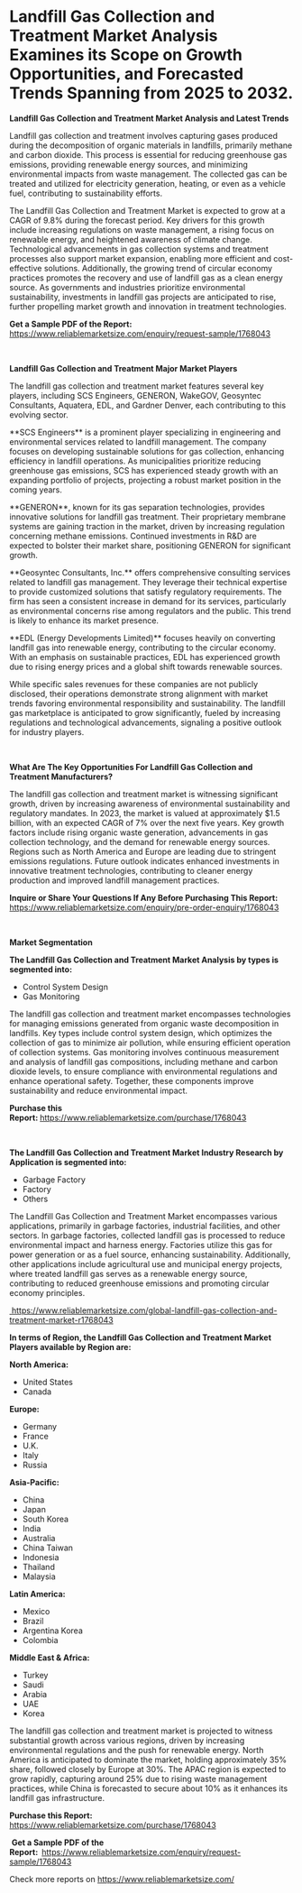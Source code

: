 <p><h1>Landfill Gas Collection and Treatment Market Analysis Examines its Scope on Growth Opportunities, and Forecasted Trends Spanning from 2025 to 2032.</h1></p><p><strong>Landfill Gas Collection and Treatment Market Analysis and Latest Trends</strong></p>
<p><p>Landfill gas collection and treatment involves capturing gases produced during the decomposition of organic materials in landfills, primarily methane and carbon dioxide. This process is essential for reducing greenhouse gas emissions, providing renewable energy sources, and minimizing environmental impacts from waste management. The collected gas can be treated and utilized for electricity generation, heating, or even as a vehicle fuel, contributing to sustainability efforts.</p><p>The Landfill Gas Collection and Treatment Market is expected to grow at a CAGR of 9.8% during the forecast period. Key drivers for this growth include increasing regulations on waste management, a rising focus on renewable energy, and heightened awareness of climate change. Technological advancements in gas collection systems and treatment processes also support market expansion, enabling more efficient and cost-effective solutions. Additionally, the growing trend of circular economy practices promotes the recovery and use of landfill gas as a clean energy source. As governments and industries prioritize environmental sustainability, investments in landfill gas projects are anticipated to rise, further propelling market growth and innovation in treatment technologies.</p></p>
<p><strong>Get a Sample PDF of the Report:&nbsp;</strong> <a href="https://www.reliablemarketsize.com/enquiry/request-sample/1768043?utm_campaign=2995&utm_medium=2&utm_source=Github&utm_content=ia&utm_term=11032025&utm_id=landfill-gas-collection-and-treatment">https://www.reliablemarketsize.com/enquiry/request-sample/1768043</a></p>
<p>&nbsp;</p>
<p><strong>Landfill Gas Collection and Treatment Major Market Players</strong></p>
<p><p>The landfill gas collection and treatment market features several key players, including SCS Engineers, GENERON, WakeGOV, Geosyntec Consultants, Aquatera, EDL, and Gardner Denver, each contributing to this evolving sector.</p><p>**SCS Engineers** is a prominent player specializing in engineering and environmental services related to landfill management. The company focuses on developing sustainable solutions for gas collection, enhancing efficiency in landfill operations. As municipalities prioritize reducing greenhouse gas emissions, SCS has experienced steady growth with an expanding portfolio of projects, projecting a robust market position in the coming years.</p><p>**GENERON**, known for its gas separation technologies, provides innovative solutions for landfill gas treatment. Their proprietary membrane systems are gaining traction in the market, driven by increasing regulation concerning methane emissions. Continued investments in R&D are expected to bolster their market share, positioning GENERON for significant growth.</p><p>**Geosyntec Consultants, Inc.** offers comprehensive consulting services related to landfill gas management. They leverage their technical expertise to provide customized solutions that satisfy regulatory requirements. The firm has seen a consistent increase in demand for its services, particularly as environmental concerns rise among regulators and the public. This trend is likely to enhance its market presence.</p><p>**EDL (Energy Developments Limited)** focuses heavily on converting landfill gas into renewable energy, contributing to the circular economy. With an emphasis on sustainable practices, EDL has experienced growth due to rising energy prices and a global shift towards renewable sources.</p><p>While specific sales revenues for these companies are not publicly disclosed, their operations demonstrate strong alignment with market trends favoring environmental responsibility and sustainability. The landfill gas marketplace is anticipated to grow significantly, fueled by increasing regulations and technological advancements, signaling a positive outlook for industry players.</p></p>
<p>&nbsp;</p>
<p><strong>What Are The Key Opportunities For Landfill Gas Collection and Treatment Manufacturers?</strong></p>
<p><p>The landfill gas collection and treatment market is witnessing significant growth, driven by increasing awareness of environmental sustainability and regulatory mandates. In 2023, the market is valued at approximately $1.5 billion, with an expected CAGR of 7% over the next five years. Key growth factors include rising organic waste generation, advancements in gas collection technology, and the demand for renewable energy sources. Regions such as North America and Europe are leading due to stringent emissions regulations. Future outlook indicates enhanced investments in innovative treatment technologies, contributing to cleaner energy production and improved landfill management practices.</p></p>
<p><strong>Inquire or Share Your Questions If Any Before Purchasing This Report:</strong> <a href="https://www.reliablemarketsize.com/enquiry/pre-order-enquiry/1768043?utm_campaign=2995&utm_medium=2&utm_source=Github&utm_content=ia&utm_term=11032025&utm_id=landfill-gas-collection-and-treatment">https://www.reliablemarketsize.com/enquiry/pre-order-enquiry/1768043</a></p>
<p>&nbsp;</p>
<p><strong>Market Segmentation</strong></p>
<p><strong>The Landfill Gas Collection and Treatment Market Analysis by types is segmented into:</strong></p>
<p><ul><li>Control System Design</li><li>Gas Monitoring</li></ul></p>
<p><p>The landfill gas collection and treatment market encompasses technologies for managing emissions generated from organic waste decomposition in landfills. Key types include control system design, which optimizes the collection of gas to minimize air pollution, while ensuring efficient operation of collection systems. Gas monitoring involves continuous measurement and analysis of landfill gas compositions, including methane and carbon dioxide levels, to ensure compliance with environmental regulations and enhance operational safety. Together, these components improve sustainability and reduce environmental impact.</p></p>
<p><strong>Purchase this Report:&nbsp;</strong><a href="https://www.reliablemarketsize.com/purchase/1768043?utm_campaign=2995&utm_medium=2&utm_source=Github&utm_content=ia&utm_term=11032025&utm_id=landfill-gas-collection-and-treatment">https://www.reliablemarketsize.com/purchase/1768043</a></p>
<p>&nbsp;</p>
<p><strong>The Landfill Gas Collection and Treatment Market Industry Research by Application is segmented into:</strong></p>
<p><ul><li>Garbage Factory</li><li>Factory</li><li>Others</li></ul></p>
<p><p>The Landfill Gas Collection and Treatment Market encompasses various applications, primarily in garbage factories, industrial facilities, and other sectors. In garbage factories, collected landfill gas is processed to reduce environmental impact and harness energy. Factories utilize this gas for power generation or as a fuel source, enhancing sustainability. Additionally, other applications include agricultural use and municipal energy projects, where treated landfill gas serves as a renewable energy source, contributing to reduced greenhouse emissions and promoting circular economy principles.</p></p>
<p><a href="https://www.reliablemarketsize.com/global-landfill-gas-collection-and-treatment-market-r1768043?utm_campaign=2995&utm_medium=2&utm_source=Github&utm_content=ia&utm_term=11032025&utm_id=landfill-gas-collection-and-treatment">&nbsp;https://www.reliablemarketsize.com/global-landfill-gas-collection-and-treatment-market-r1768043</a></p>
<p><strong>In terms of Region, the Landfill Gas Collection and Treatment Market Players available by Region are:</strong></p>
<p>
    <p> <strong> North America: </strong>
        <ul>
            <li>United States</li>
            <li>Canada</li>
        </ul>
        </p> 
    <p> <strong> Europe: </strong>
        <ul>
            <li>Germany</li>
            <li>France</li>
            <li>U.K.</li>
            <li>Italy</li>
            <li>Russia</li>
        </ul>
        </p> 
    <p> <strong> Asia-Pacific: </strong>
        <ul>
            <li>China</li>
            <li>Japan</li>
            <li>South Korea</li>
            <li>India</li>
            <li>Australia</li>
            <li>China Taiwan</li>
            <li>Indonesia</li>
            <li>Thailand</li>
            <li>Malaysia</li>
        </ul>
        </p> 
    <p> <strong> Latin America: </strong>
        <ul>
            <li>Mexico</li>
            <li>Brazil</li>
            <li>Argentina Korea</li>
            <li>Colombia</li>
        </ul>
        </p> 
    <p> <strong> Middle East & Africa: </strong>
        <ul>
            <li>Turkey</li>
            <li>Saudi</li>
            <li>Arabia</li>
            <li>UAE</li>
            <li>Korea</li>
        </ul>
    </p>
    </p>
<p><p>The landfill gas collection and treatment market is projected to witness substantial growth across various regions, driven by increasing environmental regulations and the push for renewable energy. North America is anticipated to dominate the market, holding approximately 35% share, followed closely by Europe at 30%. The APAC region is expected to grow rapidly, capturing around 25% due to rising waste management practices, while China is forecasted to secure about 10% as it enhances its landfill gas infrastructure.</p></p>
<p><strong>Purchase this Report: </strong><a href="https://www.reliablemarketsize.com/purchase/1768043?utm_campaign=2995&utm_medium=2&utm_source=Github&utm_content=ia&utm_term=11032025&utm_id=landfill-gas-collection-and-treatment">https://www.reliablemarketsize.com/purchase/1768043</a></p>
<p>&nbsp;<strong>Get a Sample PDF of the Report:&nbsp;&nbsp;</strong><a href="https://www.reliablemarketsize.com/enquiry/request-sample/1768043?utm_campaign=2995&utm_medium=2&utm_source=Github&utm_content=ia&utm_term=11032025&utm_id=landfill-gas-collection-and-treatment">https://www.reliablemarketsize.com/enquiry/request-sample/1768043</a></p>
<p><strong></strong></p>
<p>Check more reports on <a href="https://www.reliablemarketsize.com/?utm_campaign=2995&utm_medium=2&utm_source=Github&utm_content=ia&utm_term=11032025&utm_id=landfill-gas-collection-and-treatment">https://www.reliablemarketsize.com/</a></p>